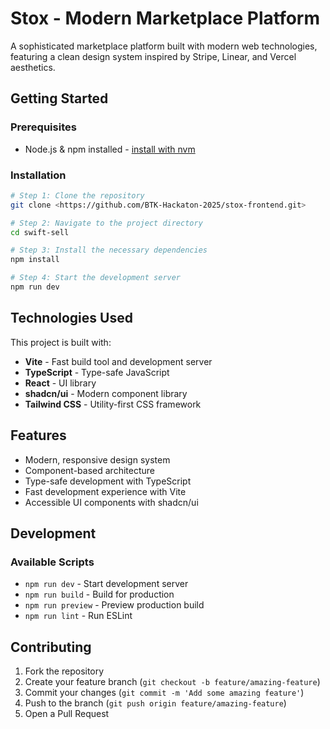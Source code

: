 # Stox - Modern Marketplace Platform

A sophisticated marketplace platform built with modern web technologies, featuring a clean design system inspired by Stripe, Linear, and Vercel aesthetics.

## Getting Started

### Prerequisites

- Node.js & npm installed - [install with nvm](https://github.com/nvm-sh/nvm#installing-and-updating)

### Installation

```sh
# Step 1: Clone the repository
git clone <https://github.com/BTK-Hackaton-2025/stox-frontend.git>

# Step 2: Navigate to the project directory
cd swift-sell

# Step 3: Install the necessary dependencies
npm install

# Step 4: Start the development server
npm run dev
```

## Technologies Used

This project is built with:

- **Vite** - Fast build tool and development server
- **TypeScript** - Type-safe JavaScript
- **React** - UI library
- **shadcn/ui** - Modern component library
- **Tailwind CSS** - Utility-first CSS framework

## Features

- Modern, responsive design system
- Component-based architecture
- Type-safe development with TypeScript
- Fast development experience with Vite
- Accessible UI components with shadcn/ui

## Development

### Available Scripts

- `npm run dev` - Start development server
- `npm run build` - Build for production
- `npm run preview` - Preview production build
- `npm run lint` - Run ESLint

## Contributing

1. Fork the repository
2. Create your feature branch (`git checkout -b feature/amazing-feature`)
3. Commit your changes (`git commit -m 'Add some amazing feature'`)
4. Push to the branch (`git push origin feature/amazing-feature`)
5. Open a Pull Request
